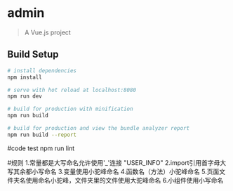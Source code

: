 # admin

> A Vue.js project

## Build Setup

``` bash
# install dependencies
npm install

# serve with hot reload at localhost:8080
npm run dev

# build for production with minification
npm run build

# build for production and view the bundle analyzer report
npm run build --report
```
#code test 
npm run lint


#规则
 1.常量都是大写命名允许使用'_'连接 "USER_INFO"
 2.import引用首字母大写其余都小写命名
 3.变量使用小驼峰命名
 4.函数名（方法）小驼峰命名
 5.页面文件夹名使用命名小驼峰，文件夹里的文件使用大驼峰命名
 6.小组件使用小写命名